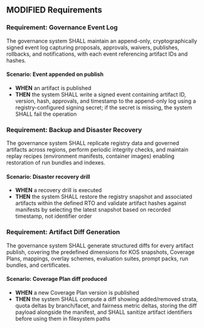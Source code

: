 ## MODIFIED Requirements
### Requirement: Governance Event Log
The governance system SHALL maintain an append-only, cryptographically signed event log capturing proposals, approvals, waivers, publishes, rollbacks, and notifications, with each event referencing artifact IDs and hashes.

#### Scenario: Event appended on publish
- **WHEN** an artifact is published
- **THEN** the system SHALL write a signed event containing artifact ID, version, hash, approvals, and timestamp to the append-only log using a registry-configured signing secret; if the secret is missing, the system SHALL fail the operation

### Requirement: Backup and Disaster Recovery
The governance system SHALL replicate registry data and governed artifacts across regions, perform periodic integrity checks, and maintain replay recipes (environment manifests, container images) enabling restoration of run bundles and indexes.

#### Scenario: Disaster recovery drill
- **WHEN** a recovery drill is executed
- **THEN** the system SHALL restore the registry snapshot and associated artifacts within the defined RTO and validate artifact hashes against manifests by selecting the latest snapshot based on recorded timestamp, not identifier order

### Requirement: Artifact Diff Generation
The governance system SHALL generate structured diffs for every artifact publish, covering the predefined dimensions for KOS snapshots, Coverage Plans, mappings, overlay schemes, evaluation suites, prompt packs, run bundles, and certificates.

#### Scenario: Coverage Plan diff produced
- **WHEN** a new Coverage Plan version is published
- **THEN** the system SHALL compute a diff showing added/removed strata, quota deltas by branch/facet, and fairness metric deltas, storing the diff payload alongside the manifest, and SHALL sanitize artifact identifiers before using them in filesystem paths
